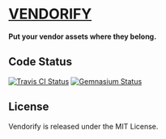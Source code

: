[VENDORIFY](http://bitaculous.github.io/vendorify "Vendorify")
==============================================================

**Put your vendor assets where they belong.**

Code Status
-----------

[<img src="https://travis-ci.org/bitaculous/vendorify.svg" title="Travis CI Status" alt="Travis CI Status" />](http://travis-ci.org/bitaculous/vendorify)
[<img src="https://gemnasium.com/bitaculous/vendorify.svg" title="Gemnasium Status" alt="Gemnasium Status" />](https://gemnasium.com/bitaculous/vendorify)

License
-------

Vendorify is released under the MIT License.